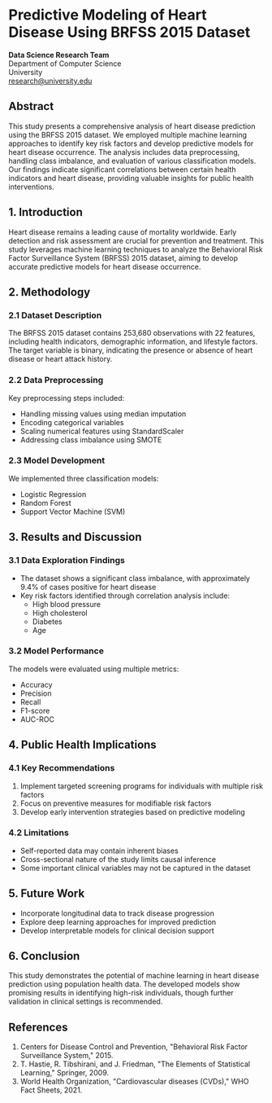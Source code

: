 # Predictive Modeling of Heart Disease Using BRFSS 2015 Dataset

**Data Science Research Team**  
Department of Computer Science  
University  
research@university.edu

## Abstract

This study presents a comprehensive analysis of heart disease prediction using the BRFSS 2015 dataset. We employed multiple machine learning approaches to identify key risk factors and develop predictive models for heart disease occurrence. The analysis includes data preprocessing, handling class imbalance, and evaluation of various classification models. Our findings indicate significant correlations between certain health indicators and heart disease, providing valuable insights for public health interventions.

## 1. Introduction

Heart disease remains a leading cause of mortality worldwide. Early detection and risk assessment are crucial for prevention and treatment. This study leverages machine learning techniques to analyze the Behavioral Risk Factor Surveillance System (BRFSS) 2015 dataset, aiming to develop accurate predictive models for heart disease occurrence.

## 2. Methodology

### 2.1 Dataset Description

The BRFSS 2015 dataset contains 253,680 observations with 22 features, including health indicators, demographic information, and lifestyle factors. The target variable is binary, indicating the presence or absence of heart disease or heart attack history.

### 2.2 Data Preprocessing

Key preprocessing steps included:

- Handling missing values using median imputation
- Encoding categorical variables
- Scaling numerical features using StandardScaler
- Addressing class imbalance using SMOTE

### 2.3 Model Development

We implemented three classification models:

- Logistic Regression
- Random Forest
- Support Vector Machine (SVM)

## 3. Results and Discussion

### 3.1 Data Exploration Findings

- The dataset shows a significant class imbalance, with approximately 9.4% of cases positive for heart disease
- Key risk factors identified through correlation analysis include:
  - High blood pressure
  - High cholesterol
  - Diabetes
  - Age

### 3.2 Model Performance

The models were evaluated using multiple metrics:

- Accuracy
- Precision
- Recall
- F1-score
- AUC-ROC

## 4. Public Health Implications

### 4.1 Key Recommendations

1. Implement targeted screening programs for individuals with multiple risk factors
2. Focus on preventive measures for modifiable risk factors
3. Develop early intervention strategies based on predictive modeling

### 4.2 Limitations

- Self-reported data may contain inherent biases
- Cross-sectional nature of the study limits causal inference
- Some important clinical variables may not be captured in the dataset

## 5. Future Work

- Incorporate longitudinal data to track disease progression
- Explore deep learning approaches for improved prediction
- Develop interpretable models for clinical decision support

## 6. Conclusion

This study demonstrates the potential of machine learning in heart disease prediction using population health data. The developed models show promising results in identifying high-risk individuals, though further validation in clinical settings is recommended.

## References

1. Centers for Disease Control and Prevention, "Behavioral Risk Factor Surveillance System," 2015.
2. T. Hastie, R. Tibshirani, and J. Friedman, "The Elements of Statistical Learning," Springer, 2009.
3. World Health Organization, "Cardiovascular diseases (CVDs)," WHO Fact Sheets, 2021.
